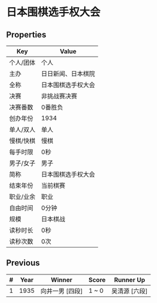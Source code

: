 # 日本围棋选手权大会

## Properties

| Key | Value |
| --- | ----- |
| 个人/团体 | 个人 |
| 主办 | 日日新闻、日本棋院 |
| 全称 | 日本围棋选手权大会 |
| 决赛 | 非挑战赛决赛 |
| 决赛番数 | 0番胜负 |
| 创办年份 | 1934 |
| 单人/双人 | 单人 |
| 慢棋/快棋 | 慢棋 |
| 每手时限 | 0秒 |
| 男子/女子 | 男子 |
| 简称 | 日本围棋选手权大会 |
| 结束年份 | 当前棋赛 |
| 职业/业余 | 职业 |
| 自由时间 | 0分钟 |
| 规模 | 日本棋战 |
| 读秒时长 | 0秒 |
| 读秒次数 | 0次 |

## Previous

| # | Year | Winner | Score | Runner Up |
| --- | --- | --- | --- | --- |
| 1 | 1935 | 向井一男 [四段] | 1 ~ 0 | 吴清源 [六段] |

